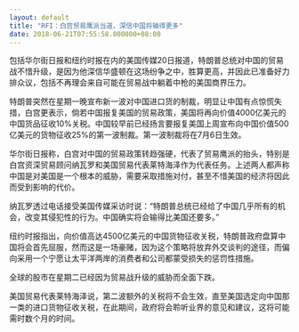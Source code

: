 ```yaml
---
layout: default
title: "RFI：白宫贸易鹰派当道，深信中国将输得更多"
date: 2018-06-21T07:55:58.000000+08:00
---
```


包括华尔街日报和纽约时报在内的美国传媒20日报道，特朗普总统对中国的贸易战不惜升级，是因为他深信华盛顿在这场纷争之中，胜算更高，并因此已准备好力排众议，包括不再理会来自可能在贸易战中躺着中枪的美国商界压力。

特朗普突然在星期一晚宣布新一波对中国进口货的制裁，明显让中国有点惊慌失措，白宫更表示，倘若中国报复美国的贸易政策，美国将再向价值4000亿美元的中国货品征收10%关税。中国较早前已经扬言要报复美国上周宣布向中国价值500亿美元的货物征收25%的第一波制裁。第一波制裁将在7月6日生效。

华尔街日报称，白宫对中国的贸易政策转趋强硬，代表了贸易鹰派的抬头，特别是白宫资深贸易顾问纳瓦罗和美国贸易代表莱特海泽作为代表任务。上述两人都声称中国是对美国是一个根本的威胁，需要采取措施对付，甚至不惜美国的经济将因此而受到影响的代价。

纳瓦罗透过电话接受美国传媒采访时说：“特朗普总统已经给了中国几乎所有的机会，改变其侵犯性的行为。中国确实将会输得比美国还要多。”

纽约时报指出，向价值高达4500亿美元的中国货物征收关税，特朗普政府盘算中国将会首先屈服，然而这是一场豪赌，因为这个策略将放弃外交谈判的途径，而偏向采用一个宁愿让太平洋两岸的消费者和公司都蒙受损失的惩罚性措施。

全球的股市在星期二已经因为贸易战升级的威胁而全面下跌。

美国贸易代表莱特海泽说，第二波额外的关税将不会生效，直至美国选定向中国那一类的进口货物征收关税，在此期间，政府将会聆听业界的意见和建议，这将可能需时数个月的时间。

